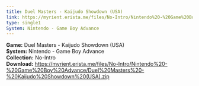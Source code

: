 ```yaml
---
title: Duel Masters - Kaijudo Showdown (USA)
link: https://myrient.erista.me/files/No-Intro/Nintendo%20-%20Game%20Boy%20Advance/Duel%20Masters%20-%20Kaijudo%20Showdown%20(USA).zip
type: single1
System: Nintendo - Game Boy Advance
---
```

<b>Game:</b> Duel Masters - Kaijudo Showdown (USA)<br>
<b>System:</b> Nintendo - Game Boy Advance<br>
<b>Collection:</b> No-Intro<br>
<b>Download:</b> https://myrient.erista.me/files/No-Intro/Nintendo%20-%20Game%20Boy%20Advance/Duel%20Masters%20-%20Kaijudo%20Showdown%20(USA).zip